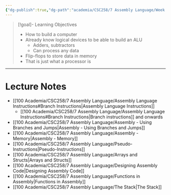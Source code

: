 ```yaml
---
{"dg-publish":true,"dg-path":"academia/CSC258/7 Assembly Language/Week 11 - Assembly.md","permalink":"/academia/csc-258/7-assembly-language/week-11-assembly/","tags":["cs","lecture","note","university"],"created":"2025-04-12T21:53:01.342-04:00","updated":"2025-04-12T23:07:42.266-04:00"}
---
```



> [!goal]- Learning Objectives
> - How to build a computer
> - Already know logical devices to be able to build an ALU
>     - Adders, subtractors
>     - Can process any data
> - Flip-flops to store data in memory
> - That is just what a processor is

---

# Lecture Notes

- [[100 Academia/CSC258/7 Assembly Language/Assembly Language Instructions#Branch Instructions\|Assembly Language Instructions]]
    - [[100 Academia/CSC258/7 Assembly Language/Assembly Language Instructions#Branch Instructions\|Branch instructions]] and onwards
- [[100 Academia/CSC258/7 Assembly Language/Assembly - Using Branches and Jumps\|Assembly - Using Branches and Jumps]]
- [[100 Academia/CSC258/7 Assembly Language/Assembly - Memory\|Assembly - Memory]]
- [[100 Academia/CSC258/7 Assembly Language/Pseudo-Instructions\|Pseudo-Instructions]]
- [[100 Academia/CSC258/7 Assembly Language/Arrays and Structs\|Arrays and Structs]]
- [[100 Academia/CSC258/7 Assembly Language/Designing Assembly Code\|Designing Assembly Code]]
- [[100 Academia/CSC258/7 Assembly Language/Functions in Assembly\|Functions in Assembly]]
- [[100 Academia/CSC258/7 Assembly Language/The Stack\|The Stack]]
